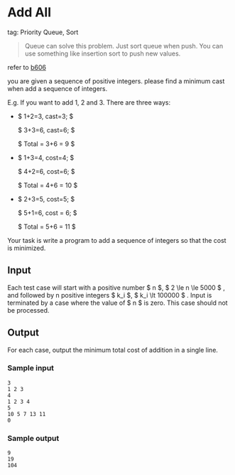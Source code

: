 # Add All

tag: Priority Queue, Sort

> Queue can solve this problem. Just sort queue when push. 
You can use something like insertion sort to push new values.

refer to [b606](https://zerojudge.tw/ShowProblem?problemid=b606)

you are given a sequence of positive integers. please find a minimum cast when add a sequence of integers.

E.g. If you want to add 1, 2 and 3. There are three ways: 
-  $ 1+2=3, cast=3; $

   $ 3+3=6, cast=6; $
   
   $ Total = 3+6 = 9 $
- $ 1+3=4, cost=4; $

   $ 4+2=6, cost=6; $

   $ Total = 4+6 = 10 $
- $ 2+3=5, cost=5; $

   $ 5+1=6, cost = 6; $

   $ Total = 5+6 = 11 $

Your task is write a program to add a sequence of integers so that the cost is minimized.

## Input
Each test case will start with a positive number $ n $, $ 2 \le n \le 5000 $ , and followed by n  positive integers $ k_i $, $ k_i \lt 100000 $ . Input is terminated by a case where the value of $ n $ is zero. This case should not be processed.

## Output
For each case, output the minimum total cost of addition in a single line.

### Sample input
```plain
3
1 2 3
4
1 2 3 4
5
10 5 7 13 11
0

```

### Sample output
```plain
9
19
104

```
